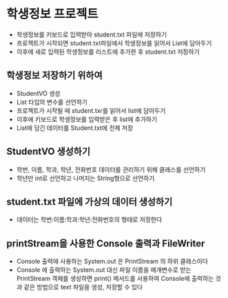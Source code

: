 # 학생정보 프로젝트
* 학생정보를 키보드로 입력받아 student.txt 파일에 저장하기
* 프로젝트가 시작되면 student.txt파일에서 학생정보를 읽어서 List에 담아두기
* 이후에 새로 입력된 학생정보를 리스트에 추가한 후 student.txt 저장하기

## 학생정보 저장하기 위하여
* StudentVO 생성
* List<StudentVO> 타입의 변수를 선언하기
* 프로젝트가 시작될 때 student.txr를 읽어서 list에 담아두기
* 이후에 키보드로 학생정보를 입력받은 후 list에 추가하기
* List에 담긴 데이터를 Student.txt에 전체 저장

## StudentVO 생성하기
* 학번, 이름, 학과, 학년, 전화번호 데이터를 관리하기 위해 클래스를 선언하기
* 학년만 int로 선언하고 나머지는 String형으로 선언하기

## student.txt 파일에 가상의 데이터 생성하기
* 데이터는 학번:이름:학과:학년:전화번호의 형태로 저장한다

## printStream을 사용한 Console 출력과 FileWriter
* Console 출력에 사용하는 System.out 은 PrintStream 의 하위 클래스이다
* Console 에 출력하는 System.out 대신 파일 이름을 매개변수로 받는 PrintStream 객체를 생성하면 print() 메서드를 사용하여 Console에 출력하는 것과 같은 방법으로 text 파일을 생성, 저장할 수 있다
